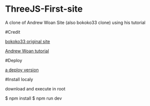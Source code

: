 # ThreeJS-First-site

A clone of  Andrew Woan Site (also bokoko33 clone) using his tutorial

#Credit

[bokoko33 original site](https://bokoko33.me/)

[Andrew Woan tutorial](https://www.youtube.com/watch?v=rxTb9ys834w)

#Deploy

[a deploy version](https://three-js-first-site.vercel.app/)

#Install localy

download and execute in root

$ npm install
$ npm run dev
